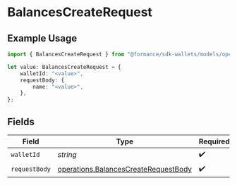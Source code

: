 # BalancesCreateRequest

## Example Usage

```typescript
import { BalancesCreateRequest } from "@formance/sdk-wallets/models/operations";

let value: BalancesCreateRequest = {
    walletId: "<value>",
    requestBody: {
        name: "<value>",
    },
};
```

## Fields

| Field                                                                                        | Type                                                                                         | Required                                                                                     | Description                                                                                  |
| -------------------------------------------------------------------------------------------- | -------------------------------------------------------------------------------------------- | -------------------------------------------------------------------------------------------- | -------------------------------------------------------------------------------------------- |
| `walletId`                                                                                   | *string*                                                                                     | :heavy_check_mark:                                                                           | N/A                                                                                          |
| `requestBody`                                                                                | [operations.BalancesCreateRequestBody](../../models/operations/balancescreaterequestbody.md) | :heavy_check_mark:                                                                           | N/A                                                                                          |